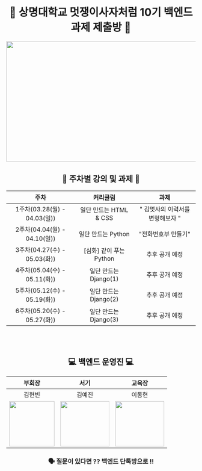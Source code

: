 <div align="center">
  
# 🦁 상명대학교 멋쟁이사자처럼 10기 백엔드 과제 제출방 🦁
  
<img src="https://user-images.githubusercontent.com/77167694/156416969-3add381e-1311-4fa8-b8df-a48bbafe5607.jpeg" width="800" height="320">

  
## 📝 주차별 강의 및 과제 📝

|주차|커리큘럼|과제|
|:---:|:---:|:---:|
|1주차(03.28(월) - 04.03(일))| 일단 만드는 HTML & CSS | " 김멋사의 이력서를 변형해보자 "|
|2주차(04.04(월) - 04.10(일))| 일단 만드는 Python | "전화번호부 만들기" |
|3주차(04.27(수) - 05.03(화)) | [심화] 같이 푸는 Python | 추후 공개 예정|
|4주차(05.04(수) - 05.11(화)) | 일단 만드는 Django(1) | 추후 공개 예정|
|5주차(05.12(수) - 05.19(화)) | 일단 만드는 Django(2) | 추후 공개 예정|
|6주차(05.20(수) - 05.27(화)) | 일단 만드는 Django(3) | 추후 공개 예정|
 
<div align="center"> 
  
<br/><br/>
## 💻 백엔드 운영진 💻

|부회장|서기|교육장|
|:---:|:---:|:---:|
|김현빈|김예진|이동현|
|<img src="https://user-images.githubusercontent.com/71435571/161269702-6b57c592-3c89-46aa-8c4e-d609e946005a.png" width="120" height="120"/> | <img src="https://user-images.githubusercontent.com/71435571/161269835-87121fbe-429d-4721-bbaa-b4a8b52a7a5a.png" width="130" height="120"/>|<img src="https://user-images.githubusercontent.com/71435571/161269917-965be577-9e29-4f27-a673-785931f71fe8.png" width="130" height="120"/>|

 ### 🗣 질문이 있다면 ?? 백엔드 단톡방으로 !! <br/>
</div>
